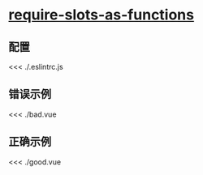 # [require-slots-as-functions](https://eslint.vuejs.org/rules/require-slots-as-functions.html)

## 配置

<<< ./.eslintrc.js

## 错误示例

<<< ./bad.vue

## 正确示例

<<< ./good.vue
